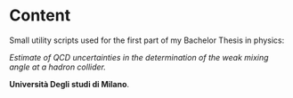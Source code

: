 # Content
Small utility scripts used for the first part of my Bachelor Thesis in physics:

_Estimate of QCD uncertainties in the determination of the weak mixing angle at a hadron collider._

__Università Degli studi di Milano__.
